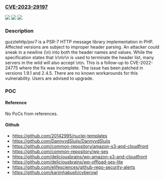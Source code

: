 ### [CVE-2023-29197](https://cve.mitre.org/cgi-bin/cvename.cgi?name=CVE-2023-29197)
![](https://img.shields.io/static/v1?label=Product&message=psr7&color=blue)
![](https://img.shields.io/static/v1?label=Version&message=%3D%20%3C%201.9.1%20&color=brighgreen)
![](https://img.shields.io/static/v1?label=Vulnerability&message=CWE-436%3A%20Interpretation%20Conflict&color=brighgreen)

### Description

guzzlehttp/psr7 is a PSR-7 HTTP message library implementation in PHP. Affected versions are subject to improper header parsing. An attacker could sneak in a newline (\n) into both the header names and values. While the specification states that \r\n\r\n is used to terminate the header list, many servers in the wild will also accept \n\n. This is a follow-up to CVE-2022-24775 where the fix was incomplete. The issue has been patched in versions 1.9.1 and 2.4.5. There are no known workarounds for this vulnerability. Users are advised to upgrade.

### POC

#### Reference
No PoCs from references.

#### Github
- https://github.com/20142995/nuclei-templates
- https://github.com/DannyvdSluijs/DannyvdSluijs
- https://github.com/common-repository/amazon-s3-and-cloudfront
- https://github.com/common-repository/wp-ses
- https://github.com/deliciousbrains/wp-amazon-s3-and-cloudfront
- https://github.com/deliciousbrains/wp-offload-ses-lite
- https://github.com/elifesciences/github-repo-security-alerts
- https://github.com/karimhabush/cyberowl

